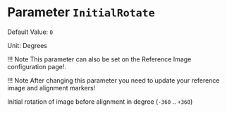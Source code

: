 # Parameter `InitialRotate`
Default Value: `0`

Unit: Degrees

!!! Note
    This parameter can also be set on the Reference Image configuration page!.

!!! Note
    After changing this parameter you need to update your reference image and alignment markers!

Initial rotation of image before alignment in degree (`-360` .. `+360`)
